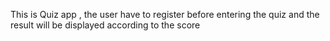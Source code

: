 This is Quiz app , the user have to register before entering the quiz and the result will be displayed according to the score
